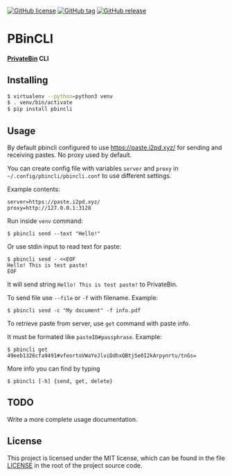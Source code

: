 [![GitHub license](https://img.shields.io/github/license/r4sas/PBinCLI.svg)](https://github.com/r4sas/PBinCLI/blob/master/LICENSE)
[![GitHub tag](https://img.shields.io/github/tag/r4sas/PBinCLI.svg)](https://github.com/r4sas/PBinCLI/tags/)
[![GitHub release](https://img.shields.io/github/release/r4sas/PBinCLI.svg)](https://github.com/r4sas/PBinCLI/releases/)

PBinCLI
=====

#### [PrivateBin](https://github.com/PrivateBin/PrivateBin/) CLI

Installing
-----
```bash
$ virtualenv --python=python3 venv
$ . venv/bin/activate
$ pip install pbincli
```

Usage
-----
By default pbincli configured to use https://paste.i2pd.xyz/ for sending and receiving pastes. No proxy used by default.

You can create config file with variables `server` and `proxy` in `~/.config/pbincli/pbincli.conf` to use different settings.

Example contents:

```
server=https://paste.i2pd.xyz/
proxy=http://127.0.0.1:3128
```

Run inside `venv` command:

    $ pbincli send --text "Hello!"

Or use stdin input to read text for paste:

    $ pbincli send - <<EOF
    Hello! This is test paste!
    EOF

It will send string `Hello! This is test paste!` to PrivateBin.

To send file use `--file` or `-f` with filename. Example:

    $ pbincli send -c "My document" -f info.pdf


To retrieve paste from server, use `get` command with paste info.

It must be formated like `pasteID#passphrase`. Example:

    $ pbincli get 49eeb1326cfa9491#vfeortoVWaYeJlviDdhxQBtj5e0I2kArpynrtu/tnGs=

More info you can find by typing

    $ pbincli [-h] {send, get, delete}

TODO
----
Write a more complete usage documentation.

License
-------
This project is licensed under the MIT license, which can be found in the file
[LICENSE](https://github.com/r4sas/PBinCLI/blob/master/LICENSE) in the root of the project source code.
